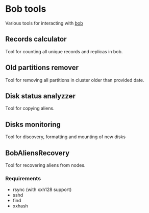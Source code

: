 # Bob tools

Various tools for interacting with [bob](https://github.com/qoollo/bob)

## Records calculator

Tool for counting all unique records and replicas in bob.

## Old partitions remover

Tool for removing all partitions in cluster older than provided date.

## Disk status analyzzer

Tool for copying aliens.

## Disks monitoring

Tool for discovery, formatting and mounting of new disks

## BobAliensRecovery

Tool for recovering aliens from nodes.

### Requirements

+ rsync (with xxh128 support)
+ sshd
+ find
+ xxhash
